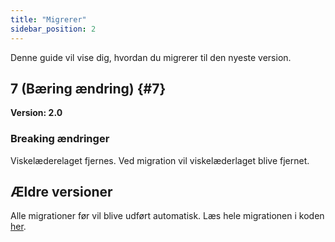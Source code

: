 ```yaml
---
title: "Migrerer"
sidebar_position: 2
---
```


Denne guide vil vise dig, hvordan du migrerer til den nyeste version.

## 7 (Bæring ændring) {#7}

**Version: 2.0**

### Breaking ændringer

Viskelæderelaget fjernes. Ved migration vil viskelæderlaget blive fjernet.

## Ældre versioner

Alle migrationer før vil blive udført automatisk. Læs hele migrationen i koden [her](https://github.com/LinwoodCloud/Butterfly/blob/95825da4ebbf9ded392c863da577666dbcdda45c/app/lib/models/converter.dart#L17).
